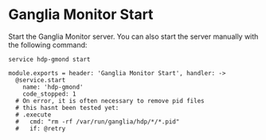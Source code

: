 
# Ganglia Monitor Start

Start the Ganglia Monitor server. You can also start the server manually with
the following command:

```
service hdp-gmond start
```

    module.exports = header: 'Ganglia Monitor Start', handler: ->
      @service.start
        name: 'hdp-gmond'
        code_stopped: 1
      # On error, it is often necessary to remove pid files
      # this hasnt been tested yet:
      # .execute
      #   cmd: "rm -rf /var/run/ganglia/hdp/*/*.pid"
      #   if: @retry
